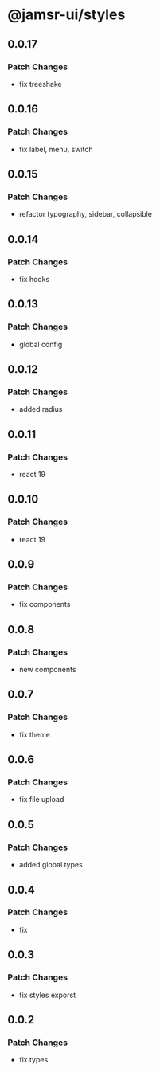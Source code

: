 # @jamsr-ui/styles

## 0.0.17

### Patch Changes

- fix treeshake

## 0.0.16

### Patch Changes

- fix label, menu, switch

## 0.0.15

### Patch Changes

- refactor typography, sidebar, collapsible

## 0.0.14

### Patch Changes

- fix hooks

## 0.0.13

### Patch Changes

- global config

## 0.0.12

### Patch Changes

- added radius

## 0.0.11

### Patch Changes

- react 19

## 0.0.10

### Patch Changes

- react 19

## 0.0.9

### Patch Changes

- fix components

## 0.0.8

### Patch Changes

- new components

## 0.0.7

### Patch Changes

- fix theme

## 0.0.6

### Patch Changes

- fix file upload

## 0.0.5

### Patch Changes

- added global types

## 0.0.4

### Patch Changes

- fix

## 0.0.3

### Patch Changes

- fix styles exporst

## 0.0.2

### Patch Changes

- fix types
